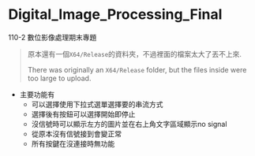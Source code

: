 # Digital_Image_Processing_Final
110-2 數位影像處理期末專題

>原本還有一個`X64/Release`的資料夾，不過裡面的檔案太大了丟不上來.
>
>There was originally an `X64/Release` folder, but the files inside were too large to upload.

- 主要功能有
  - 可以選擇使用下拉式選單選擇要的串流方式
  - 選擇後有按鈕可以選擇開始即停止
  - 沒信號時可以顯示左方的圖片並在右上角文字區域顯示no signal
  - 從原本沒有信號接到會變正常
  - 所有按鍵在沒連接時無功能


